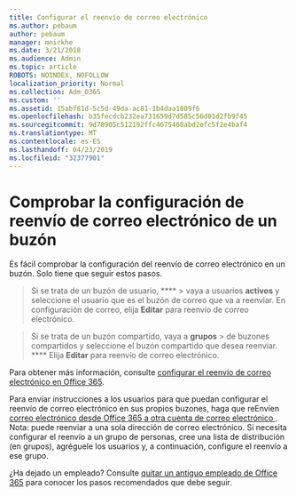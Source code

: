 ```yaml
---
title: Configurar el reenvío de correo electrónico
ms.author: pebaum
author: pebaum
manager: mnirkhe
ms.date: 3/21/2018
ms.audience: Admin
ms.topic: article
ROBOTS: NOINDEX, NOFOLLOW
localization_priority: Normal
ms.collection: Adm_O365
ms.custom: ''
ms.assetid: 15abf81d-5c5d-49da-ac81-1b4daa1809f6
ms.openlocfilehash: b35fecdcb232ea731659d7d585c56d01d2fb9f45
ms.sourcegitcommit: 9d78905c512192ffc4675468abd2efc5f2e4baf4
ms.translationtype: MT
ms.contentlocale: es-ES
ms.lasthandoff: 04/23/2019
ms.locfileid: "32377901"
---
```

# <a name="check-the-email-forwarding-settings-for-a-mailbox"></a>Comprobar la configuración de reenvío de correo electrónico de un buzón

Es fácil comprobar la configuración del reenvío de correo electrónico en un buzón. Solo tiene que seguir estos pasos.
  
> Si se trata de un buzón de usuario, **** \> vaya a usuarios **activos** y seleccione el usuario que es el buzón de correo que va a reenviar. En configuración de correo, elija **Editar** para reenvío de correo electrónico. 
    
> Si se trata de un buzón compartido, vaya a **grupos** \> de buzones compartidos y seleccione el buzón compartido que desea reenviar. **** Elija **Editar** para reenvío de correo electrónico. 
    
Para obtener más información, consulte [configurar el reenvío de correo electrónico en Office 365](https://support.office.com/article/Configure-email-forwarding-in-Office-365-ab5eb117-0f22-4fa7-a662-3a6bdb0add74). 
  
Para enviar instrucciones a los usuarios para que puedan configurar el reenvío de correo electrónico en sus propios buzones, haga que reEnvíen [correo electrónico desde Office 365 a otra cuenta de correo electrónico ](https://support.office.com/article/Forward-email-from-Office-365-to-another-email-account-1ed4ee1e-74f8-4f53-a174-86b748ff6a0e). Nota: puede reenviar a una sola dirección de correo electrónico. Si necesita configurar el reenvío a un grupo de personas, cree una lista de distribución (en grupos), agréguele los usuarios y, a continuación, configure el reenvío a ese grupo.
  
¿Ha dejado un empleado? Consulte [quitar un antiguo empleado de Office 365](https://support.office.com/article/Remove-a-former-employee-from-Office-365-44d96212-4d90-4027-9aa9-a95eddb367d1.aspx) para conocer los pasos recomendados que debe seguir. 
  

